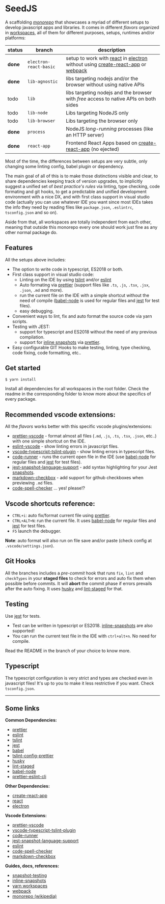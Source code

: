 # SeedJS

A scaffolding _[monorepo]_ that showcases a myriad of different setups to
develop javascript apps and libraries. It comes in different _flavors_ organized
in [workspaces], all of them for different purposes, setups, runtimes and/or
platforms:

| status   | branch                 | description                                                                            |
| -------- | ---------------------- | -------------------------------------------------------------------------------------- |
| **done** | `electron-react-basic` | setup to work with [react] in [electron] without using [create-react-app] or [webpack] |
| **done** | `lib-agnostic`         | libs targeting nodejs and/or the browser without using native APIs                     |
| todo     | `lib`                  | libs targeting nodejs and the browser with _free_ access to native APIs on both sides  |
| todo     | `lib-node`             | Libs targeting NodeJS only                                                             |
| todo     | `lib-browser`          | Libs targeting the browser only                                                        |
| **done** | `process`              | NodeJS _long-running_ processes (like an HTTP server)                                  |
| **done** | `react-app`            | Frontend React Apps based on [create-react-app] (no ejected)                           |

Most of the time, the differences between setups are very subtle, only changing
some linting config, babel plugin or dependency.

The main goal of all of this is to make those distinctions visible and clear, to
share dependencies keeping track of version upgrades, to implicitly suggest a
unified set of _best practice's rules_ via linting, type checking, code
formating and git hooks, to get a predictable and unified development
environment with a nice DX, and with first class support in visual studio code
(actually you can use whatever IDE you want since most IDEs takes the info they
need by reading files like `package.json`, `.eslintrc`, `tsconfig.json` and so
on).

Aside from that, all workspaces are totally independent from each other, meaning
that outside this monorepo every one should work just fine as any other normal
package do.

## Features

All the setups above includes:

- The option to write code in typescript, ES2018 or both.
- First class support in visual studio code:
  - Linting on the IDE by using [tslint] and/or [eslint]
  - Auto formating via [prettier] (support files like `.ts`, `.js`, `.tsx`,
    `.jsx`, `.json`, `.md` and more).
  - run the current file on the IDE with a simple shortcut without the need
    of compile ([babel-node] is used for regular files and [jest] for test
    files).
  - easy debugging.
- Convenient ways to lint, fix and auto format the source code via yarn scripts.
- Testing with JEST:
  - support for typescript and ES2018 without the need of any previous
    compilation.
  - support for [inline snapshots][inline-snapshots] via [prettier].
- Easy configurable GIT Hooks to make testing, linting, type checking, code
  fixing, code formatting, etc..

## Get started

```bash
$ yarn install
```

Install all dependencies for all workspaces in the root folder. Check the readme
in the corresponding folder to know more about the specifics of every package.

## Recommended vscode extensions:

All the _flavors_ works better with this specific vscode plugins/extensions:

- [prettier-vscode] - format almost all files (`.md`, `.js`, `.ts`, `.tsx`,
  `.json`, etc..) with one simple shortcut on the IDE.
- [eslint-vscode] - show linting errors in javascript files.
- [vscode-typescript-tslint-plugin] - show linting errors in typescript files.
- [code-runner] - runs the current open file in the IDE (use [babel-node] for
  regular files and [jest] for test files).
- [jest-snapshot-language-support] - add syntax highlighting for your Jest
  [snapshots][snapshot-testing].
- [markdown-checkbox] - add support for github checkboxes when previewing `.md`
  files.
- [code-spell-checker] ... yes! please!?

## Vscode shortcuts reference:

- `CTRL+i`: auto fix/format current file using [prettier].
- `CTRL+ALT+N`: run the current file. It uses [babel-node] for regular files and
  [jest] for test files.
- `F5` launch the debugger.

**Note**: auto format will also run on file save and/or paste (check config at
`.vscode/settings.json`).

## Git Hooks

All the branches includes a _pre-commit_ hook that runs `fix`, `lint` and
`checkTypes` in your **staged files** to check for errors and auto fix them when
possible before commits. It will **abort** the commit phase if errors prevails
after the auto fixing. It uses [husky] and [lint-staged] for that.

## Testing

Use [jest] for tests.

- Test can be written in typescript or ES2018. [inline-snapshots] are also
  supported!
- You can run the current test file in the IDE with `ctrl+alt+n`. No need for
  compile.

Read the README in the branch of your choice to know more.

## Typescript

The typescript configuration is very strict and types are checked even in
javascript files! It's up to you to make it less restrictive if you want. Check
`tsconfig.json`.

---

## Some links

**Common Dependencies:**

- [prettier]
- [eslint]
- [tslint]
- [jest]
- [babel]
- [tslint-config-prettier]
- [husky]
- [lint-staged]
- [babel-node]
- [prettier-eslint-cli]

[tslint]: https://palantir.github.io/tslint/
[prettier]: https://prettier.io/
[tslint-config-prettier]: https://github.com/prettier/tslint-config-prettier
[husky]: https://github.com/typicode/husky
[lint-staged]: https://www.npmjs.com/package/lint-staged
[jest]: https://jestjs.io/
[babel-node]: https://babeljs.io/docs/en/babel-node
[babel]: https://babeljs.io/
[eslint]: https://eslint.org/

**Other Dependencies:**

- [create-react-app]
- [react]
- [electron]

[create-react-app]: https://facebook.github.io/create-react-app/
[react]: https://reactjs.org/
[electron]: https://electronjs.org/

**Vscode Extensions:**

- [prettier-vscode]
- [vscode-typescript-tslint-plugin]
- [code-runner]
- [jest-snapshot-language-support]
- [eslint][eslint-vscode]
- [code-spell-checker]
- [markdown-checkbox]

[prettier-vscode]: https://marketplace.visualstudio.com/items?itemName=esbenp.prettier-vscode
[vscode-typescript-tslint-plugin]: https://marketplace.visualstudio.com/items?itemName=ms-vscode.vscode-typescript-tslint-plugin
[code-runner]: https://marketplace.visualstudio.com/items?itemName=formulahendry.code-runner
[jest-snapshot-language-support]: https://marketplace.visualstudio.com/items?itemName=tlent.jest-snapshot-language-support
[eslint-vscode]: https://marketplace.visualstudio.com/items?itemName=dbaeumer.vscode-eslint
[prettier-eslint-cli]: https://github.com/prettier/prettier-eslint-cli
[tslint]: https://palantir.github.io/tslint/
[code-spell-checker]: https://marketplace.visualstudio.com/items?itemName=streetsidesoftware.code-spell-checker
[markdown-checkbox]: https://marketplace.visualstudio.com/items?itemName=bierner.markdown-checkbox

**Guides, docs, references:**

- [snapshot-testing]
- [inline-snapshots]
- [yarn workspaces][workspaces]
- [webpack]
- [monorepo (wikipedia)][monorepo]

[snapshot-testing]: https://jestjs.io/docs/en/snapshot-testing
[inline-snapshots]: https://jestjs.io/docs/en/snapshot-testing#inline-snapshots
[workspaces]: https://yarnpkg.com/lang/en/docs/workspaces/
[webpack]: https://webpack.js.org/
[monorepo]: https://en.wikipedia.org/wiki/Monorepo
